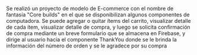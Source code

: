 Se realizó un proyecto de modelo de E-commerce con el nombre de fantasía "Core builds" en el que se disponibilizan algunos componentes de computadora. Se puede agregar o quitar ítems del carrito, visualizar detalle de cada ítem, visualizar detalle de compra, y luego se solicita confirmación de compra mediante un breve formulario que se almacena en Firebase, y dirige al usuario hacia el componente ThankYou donde se le brinda la información del número de orden y se le agradece por su compra